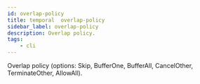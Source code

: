 ```yaml
---
id: overlap-policy
title: temporal  overlap-policy
sidebar_label: overlap-policy
description: Overlap policy.
tags:
    - cli
---
```


Overlap policy (options: Skip, BufferOne, BufferAll, CancelOther, TerminateOther, AllowAll).
